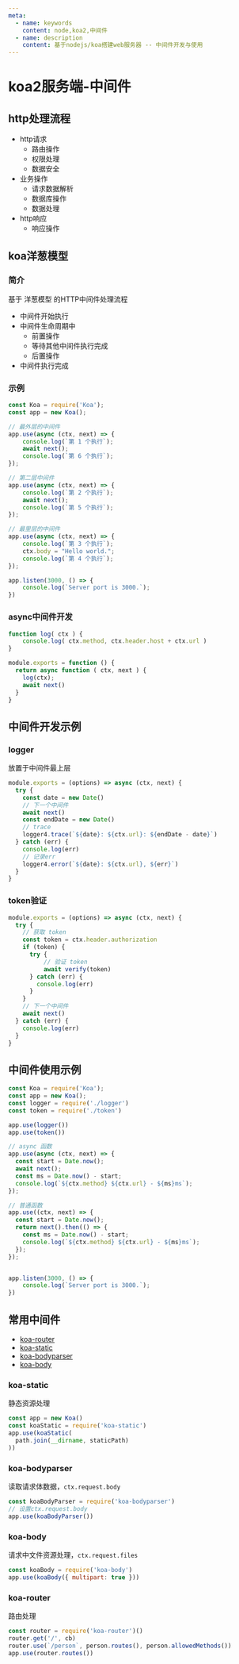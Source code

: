 ```yaml
---
meta:
  - name: keywords
    content: node,koa2,中间件
  - name: description
    content: 基于nodejs/koa搭建web服务器 -- 中间件开发与使用
---
```


# koa2服务端-中间件

## http处理流程

* http请求
  * 路由操作
  * 权限处理
  * 数据安全
* 业务操作
  * 请求数据解析
  * 数据库操作
  * 数据处理
* http响应
  * 响应操作

## koa洋葱模型

### 简介

基于 洋葱模型 的HTTP中间件处理流程

* 中间件开始执行
* 中间件生命周期中
  * 前置操作
  * 等待其他中间件执行完成
  * 后置操作
* 中间件执行完成

### 示例

```js
const Koa = require('Koa');
const app = new Koa();

// 最外层的中间件
app.use(async (ctx, next) => {
    console.log(`第 1 个执行`);
    await next();
    console.log(`第 6 个执行`);
});

// 第二层中间件
app.use(async (ctx, next) => {
    console.log(`第 2 个执行`);
    await next();
    console.log(`第 5 个执行`);
});

// 最里层的中间件
app.use(async (ctx, next) => {
    console.log(`第 3 个执行`);
    ctx.body = "Hello world.";
    console.log(`第 4 个执行`);
});

app.listen(3000, () => {
    console.log(`Server port is 3000.`);
})
```

### async中间件开发

```js
function log( ctx ) {
    console.log( ctx.method, ctx.header.host + ctx.url )
}

module.exports = function () {
  return async function ( ctx, next ) {
    log(ctx);
    await next()
  }
}
```

## 中间件开发示例

### logger

放置于中间件最上层

``` js
module.exports = (options) => async (ctx, next) {
  try {
    const date = new Date()
    // 下一个中间件
    await next()
    const endDate = new Date()
    // trace
    logger4.trace(`${date}: ${ctx.url}: ${endDate - date}`)
  } catch (err) {
    console.log(err)
    // 记录err
    logger4.error(`${date}: ${ctx.url}, ${err}`)
  }
}

```

### token验证

``` js
module.exports = (options) => async (ctx, next) {
  try {
    // 获取 token
    const token = ctx.header.authorization
    if (token) {
      try {
          // 验证 token
          await verify(token)
      } catch (err) {
        console.log(err)
      }
    }
    // 下一个中间件
    await next()
  } catch (err) {
    console.log(err)
  }
}

```


## 中间件使用示例

```js
const Koa = require('Koa');
const app = new Koa();
const logger = require('./logger')
const token = require('./token')

app.use(logger())
app.use(token())

// async 函数
app.use(async (ctx, next) => {
  const start = Date.now();
  await next();
  const ms = Date.now() - start;
  console.log(`${ctx.method} ${ctx.url} - ${ms}ms`);
});

// 普通函数
app.use((ctx, next) => {
  const start = Date.now();
  return next().then(() => {
    const ms = Date.now() - start;
    console.log(`${ctx.method} ${ctx.url} - ${ms}ms`);
  });
});


app.listen(3000, () => {
    console.log(`Server port is 3000.`);
})
```

## 常用中间件

* [koa-router](#koa-router)
* [koa-static](#koa-static)
* [koa-bodyparser](#koa-bodyparser)
* [koa-body](#koa-body)

### koa-static

静态资源处理

```js
const app = new Koa()
const koaStatic = require('koa-static')
app.use(koaStatic(
  path.join(__dirname, staticPath)
))
```

### koa-bodyparser

读取请求体数据，`ctx.request.body`

```js
const koaBodyParser = require('koa-bodyparser')
// 设置ctx.request.body
app.use(koaBodyParser())
```

### koa-body

请求中文件资源处理，`ctx.request.files`

```js
const koaBody = require('koa-body')
app.use(koaBody({ multipart: true }))
```

### koa-router

路由处理

```js
const router = require('koa-router')()
router.get('/', cb)
router.use(`/person`, person.routes(), person.allowedMethods())
app.use(router.routes())
```


